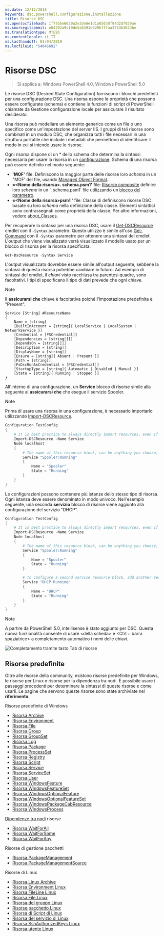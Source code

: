 ```yaml
---
ms.date: 12/12/2018
keywords: dsc,powershell,configurazione,installazione
title: Risorse DSC
ms.openlocfilehash: 1f77b5e6630a2e3de6e1d1a05638f94d2df039ae
ms.sourcegitcommit: e04292a9c10de9a8391d529b7f7aa3753b362dbe
ms.translationtype: MTE95
ms.contentlocale: it-IT
ms.lasthandoff: 01/04/2019
ms.locfileid: "54046692"
---
```

# <a name="dsc-resources"></a>Risorse DSC

>Si applica a: Windows PowerShell 4.0, Windows PowerShell 5.0

Le risorse DSC (Desired State Configuration) forniscono i blocchi predefiniti per una configurazione DSC. Una risorsa espone le proprietà che possono essere configurate (schema) e contiene le funzioni di script di PowerShell chiamate da Gestione configurazione locale per assicurare il risultato desiderato.

Una risorsa può modellare un elemento generico come un file o uno specifico come un'impostazione del server IIS.  I gruppi di tali risorse sono combinati in un modulo DSC, che organizza tutti i file necessari in una struttura portatile che include i metadati che permettono di identificare il modo in cui si intende usare le risorse.

Ogni risorsa dispone di un * dello schema che determina la sintassi necessaria per usare la risorsa in un [configurazione](../configurations/configurations.md). Schema di una risorsa può essere definito nel modo seguente:

- **'MOF'** file: Definiscono la maggior parte delle risorse loro *schema* in un "MOF' del file, usando [Managed Object Format](/windows/desktop/wmisdk/managed-object-format--mof-).
- **«\<Nome della risorsa\>. schema.psm1'** file: [Risorse composite](../configurations/compositeConfigs.md) definire loro *schema* in un '<ResourceName>. schema.psm1' file utilizzando un [blocco del parametro](/powershell/module/microsoft.powershell.core/about/about_functions?view=powershell-6#functions-with-parameters).
- **«\<Nome della risorsa\>psm1 '** file: Classe di definiscono risorse DSC basate su loro *schema* nella definizione della classe. Elementi sintattici sono contrassegnati come proprietà della classe. Per altre informazioni, vedere [about_Classes](/powershell/module/psdesiredstateconfiguration/about/about_classes_and_dsc).

Per recuperare la sintassi per una risorsa DSC, usare il [Get-DSCResource](/powershell/module/PSDesiredStateConfiguration/Get-DscResource) cmdlet con il `-Syntax` parametro. Questo utilizzo è simile all'uso [Get-Command](/powershell/module/microsoft.powershell.core/get-command) con il `-Syntax` parametro per ottenere una sintassi del cmdlet. L'output che viene visualizzato verrà visualizzato il modello usato per un blocco di risorsa per la risorsa specificata.

```powershell
Get-DscResource -Syntax Service
```

L'output visualizzato dovrebbe essere simile all'output seguente, sebbene la sintassi di questa risorsa potrebbe cambiare in futuro. Ad esempio di sintassi del cmdlet, il *chiavi* visto racchiusa tra parentesi quadre, sono facoltativi. I tipi di specificano il tipo di dati prevede che ogni chiave.

> [!NOTE]
> Il **assicurarsi che** chiave è facoltativa poiché l'impostazione predefinita è "Present".

```output
Service [String] #ResourceName
{
    Name = [string]
    [BuiltInAccount = [string]{ LocalService | LocalSystem | NetworkService }]
    [Credential = [PSCredential]]
    [Dependencies = [string[]]]
    [DependsOn = [string[]]]
    [Description = [string]]
    [DisplayName = [string]]
    [Ensure = [string]{ Absent | Present }]
    [Path = [string]]
    [PsDscRunAsCredential = [PSCredential]]
    [StartupType = [string]{ Automatic | Disabled | Manual }]
    [State = [string]{ Running | Stopped }]
}
```

All'interno di una configurazione, un **Service** blocco di risorse simile alla seguente al **assicurarsi che** che esegue il servizio Spooler.

> [!NOTE]
> Prima di usare una risorsa in una configurazione, è necessario importarlo utilizzando [Import-DSCResource](../configurations/import-dscresource.md).

```powershell
Configuration TestConfig
{
    # It is best practice to always directly import resources, even if the resource is a built-in resource.
    Import-DSCResource -Name Service
    Node localhost
    {
        # The name of this resource block, can be anything you choose, as long as it is of type [String] as indicated by the schema.
        Service "Spooler:Running"
        {
            Name = "Spooler"
            State = "Running"
        }
    }
}
```

Le configurazioni possono contenere più istanze dello stesso tipo di risorsa. Ogni istanza deve essere denominato in modo univoco. Nell'esempio seguente, una seconda **servizio** blocco di risorse viene aggiunto alla configurazione del servizio "DHCP".

```powershell
Configuration TestConfig
{
    # It is best practice to always directly import resources, even if the resource is a built-in resource.
    Import-DSCResource -Name Service
    Node localhost
    {
        # The name of this resource block, can be anything you choose, as long as it is of type [String] as indicated by the schema.
        Service "Spooler:Running"
        {
            Name = "Spooler"
            State = "Running"
        }

        # To configure a second service resource block, add another Service resource block and use a unique name.
        Service "DHCP:Running"
        {
            Name = "DHCP"
            State = "Running"
        }
    }
}
```

> [!NOTE]
> A partire da PowerShell 5.0, intellisense è stato aggiunto per DSC. Questa nuova funzionalità consente di usare \<della scheda\> e \<Ctrl + barra spaziatrice\> a completamento automatico i nomi delle chiavi.

![Completamento tramite tasto Tab di risorse](../media/resource-tabcompletion.png)

## <a name="built-in-resources"></a>Risorse predefinite

Oltre alle risorse della community, esistono risorse predefinite per Windows, le risorse per Linux e risorse per la dipendenza tra nodi. È possibile usare i passaggi precedenti per determinare la sintassi di queste risorse e come usarli. Le pagine che servono queste risorse sono state archiviate nel **riferimento**.

Risorse predefinite di Windows

* [Risorsa Archive](../reference/resources/windows/archiveResource.md)
* [Risorsa Environment](../reference/resources/windows/environmentResource.md)
* [Risorsa File](../reference/resources/windows/fileResource.md)
* [Risorsa Group](../reference/resources/windows/groupResource.md)
* [Risorsa GroupSet](../reference/resources/windows/groupSetResource.md)
* [Risorsa Log](../reference/resources/windows/logResource.md)
* [Risorsa Package](../reference/resources/windows/packageResource.md)
* [Risorsa ProcessSet](../reference/resources/windows/ProcessSetResource.md)
* [Risorsa Registry](../reference/resources/windows/registryResource.md)
* [Risorsa Script](../reference/resources/windows/scriptResource.md)
* [Risorsa Service](../reference/resources/windows/serviceResource.md)
* [Risorsa ServiceSet](../reference/resources/windows/serviceSetResource.md)
* [Risorsa User](../reference/resources/windows/userResource.md)
* [Risorsa WindowsFeature](../reference/resources/windows/windowsFeatureResource.md)
* [Risorsa WindowsFeatureSet](../reference/resources/windows/windowsFeatureSetResource.md)
* [Risorsa WindowsOptionalFeature](../reference/resources/windows/windowsOptionalFeatureResource.md)
* [Risorsa WindowsOptionalFeatureSet](../reference/resources/windows/windowsOptionalFeatureSetResource.md)
* [Risorsa WindowsPackageCabResource](../reference/resources/windows/windowsPackageCabResource.md)
* [Risorsa WindowsProcess](../reference/resources/windows/windowsProcessResource.md)

[Dipendenze tra nodi](../configurations/crossNodeDependencies.md) risorse

* [Risorsa WaitForAll](../reference/resources/windows/waitForAllResource.md)
* [Risorsa WaitForSome](../reference/resources/windows/waitForSomeResource.md)
* [Risorsa WaitForAny](../reference/resources/windows/waitForAnyResource.md)

Risorse di gestione pacchetti

* [Risorsa PackageManagement](../reference/resources/packagemanagement/PackageManagementDscResource.md)
* [Risorsa PackageManagementSource](../reference/resources/packagemanagement/PackageManagementSourceDscResource.md)

Risorse di Linux

* [Risorsa Linux Archive](../reference/resources/linux/lnxArchiveResource.md)
* [Risorsa Environment Linux](../reference/resources/linux/lnxEnvironmentResource.md)
* [Risorsa FileLine Linux](../reference/resources/linux/lnxFileLineResource.md)
* [Risorsa File Linux](../reference/resources/linux/lnxFileResource.md)
* [Risorsa del gruppo Linux](../reference/resources/linux/lnxGroupResource.md)
* [Risorse pacchetto Linux](../reference/resources/linux/lnxPackageResource.md)
* [Risorsa di Script di Linux](../reference/resources/linux/lnxScriptResource.md)
* [Risorsa del servizio di Linux](../reference/resources/linux/lnxServiceResource.md)
* [Risorsa SshAuthorizedKeys Linux](../reference/resources/linux/lnxSshAuthorizedKeysResource.md)
* [Risorsa utente Linux](../reference/resources/linux/lnxUserResource.md)
